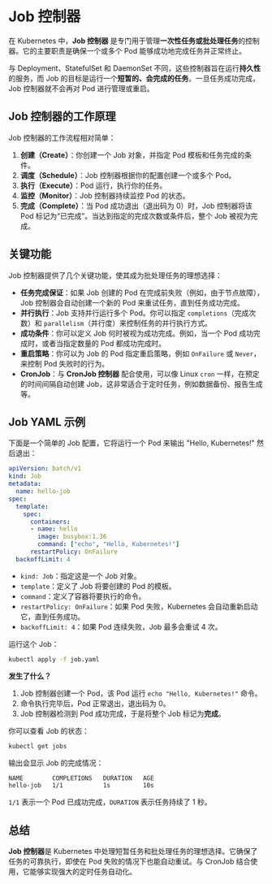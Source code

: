 # Job 控制器
在 Kubernetes 中，**Job 控制器** 是专门用于管理**一次性任务或批处理任务**的控制器。它的主要职责是确保一个或多个 Pod 能够成功地完成任务并正常终止。

与 Deployment、StatefulSet 和 DaemonSet 不同，这些控制器旨在运行**持久性**的服务，而 Job 的目标是运行一个**短暂的、会完成的任务**。一旦任务成功完成，Job 控制器就不会再对 Pod 进行管理或重启。


## Job 控制器的工作原理

Job 控制器的工作流程相对简单：

1.  **创建（Create）**：你创建一个 Job 对象，并指定 Pod 模板和任务完成的条件。
2.  **调度（Schedule）**：Job 控制器根据你的配置创建一个或多个 Pod。
3.  **执行（Execute）**：Pod 运行，执行你的任务。
4.  **监控（Monitor）**：Job 控制器持续监控 Pod 的状态。
5.  **完成（Complete）**：当 Pod 成功退出（退出码为 0）时，Job 控制器将该 Pod 标记为“已完成”。当达到指定的完成次数或条件后，整个 Job 被视为完成。


## 关键功能

Job 控制器提供了几个关键功能，使其成为批处理任务的理想选择：

  * **任务完成保证**：如果 Job 创建的 Pod 在完成前失败（例如，由于节点故障），Job 控制器会自动创建一个新的 Pod 来重试任务，直到任务成功完成。
  * **并行执行**：Job 支持并行运行多个 Pod。你可以指定 `completions`（完成次数）和 `parallelism`（并行度）来控制任务的并行执行方式。
  * **成功条件**：你可以定义 Job 何时被视为成功完成。例如，当一个 Pod 成功完成时，或者当指定数量的 Pod 都成功完成时。
  * **重启策略**：你可以为 Job 的 Pod 指定重启策略，例如 `OnFailure` 或 `Never`，来控制 Pod 失败时的行为。
  * **CronJob**：与 **CronJob 控制器** 配合使用，可以像 Linux `cron` 一样，在预定的时间间隔自动创建 Job，这非常适合于定时任务，例如数据备份、报告生成等。


## Job YAML 示例

下面是一个简单的 Job 配置，它将运行一个 Pod 来输出 "Hello, Kubernetes\!" 然后退出：

```yaml
apiVersion: batch/v1
kind: Job
metadata:
  name: hello-job
spec:
  template:
    spec:
      containers:
      - name: hello
        image: busybox:1.36
        command: ["echo", "Hello, Kubernetes!"]
      restartPolicy: OnFailure
  backoffLimit: 4
```

  * `kind: Job`：指定这是一个 Job 对象。
  * `template`：定义了 Job 将要创建的 Pod 的模板。
  * `command`：定义了容器将要执行的命令。
  * `restartPolicy: OnFailure`：如果 Pod 失败，Kubernetes 会自动重新启动它，直到任务成功。
  * `backoffLimit: 4`：如果 Pod 连续失败，Job 最多会重试 4 次。

运行这个 Job：

```sh
kubectl apply -f job.yaml
```

**发生了什么？**

1.  Job 控制器创建一个 Pod，该 Pod 运行 `echo "Hello, Kubernetes!"` 命令。
2.  命令执行完毕后，Pod 正常退出，退出码为 0。
3.  Job 控制器检测到 Pod 成功完成，于是将整个 Job 标记为**完成**。

你可以查看 Job 的状态：

```sh
kubectl get jobs
```

输出会显示 Job 的完成情况：

```sh
NAME        COMPLETIONS   DURATION   AGE
hello-job   1/1           1s         10s
```

`1/1` 表示一个 Pod 已成功完成，`DURATION` 表示任务持续了 1 秒。


## 总结

**Job 控制器**是 Kubernetes 中处理短暂任务和批处理任务的理想选择。它确保了任务的可靠执行，即使在 Pod 失败的情况下也能自动重试。与 CronJob 结合使用，它能够实现强大的定时任务自动化。